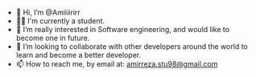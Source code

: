 - 👋 Hi, I’m @Amiiiirirr
- 👨‍🎓 I'm currently a student.
- 👀 I’m really interested in Software engineering, and would like to become one in future.
- 💞️ I’m looking to collaborate with other developers around the world to learn and become a better developer.
- 📫 How to reach me, by email at:
amirreza.stu98@gmail.com

<!---
Amiiiirirr/Amiiiirirr is a ✨ special ✨ repository because its `README.md` (this file) appears on your GitHub profile.
You can click the Preview link to take a look at your changes.
--->
